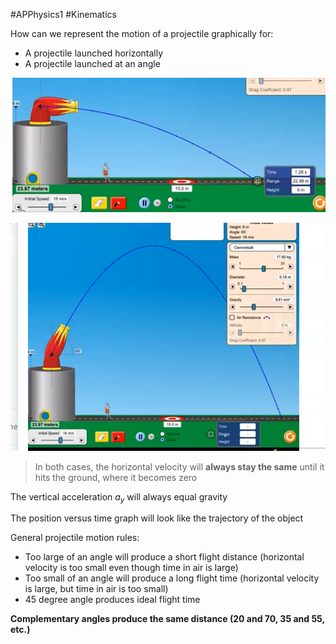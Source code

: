 #APPhysics1 #Kinematics

How can we represent the motion of a projectile graphically for:

-   A projectile launched horizontally
-   A projectile launched at an angle

![](Kinematics-Unit-1-1.2-Projectile-Motion-image1.png)


![](Kinematics-Unit-1-1.2-Projectile-Motion-image2.png)
> In both cases, the horizontal velocity will **always stay the same** until it hits the ground, where it becomes zero

The vertical acceleration $a_y$ will always equal gravity

The position versus time graph will look like the trajectory of the object

General projectile motion rules:

-   Too large of an angle will produce a short flight distance (horizontal velocity is too small even though time in air is large)
-   Too small of an angle will produce a long flight time (horizontal velocity is large, but time in air is too small)
-   45 degree angle produces ideal flight time

**Complementary angles produce the same distance (20 and 70, 35 and 55, etc.)**



